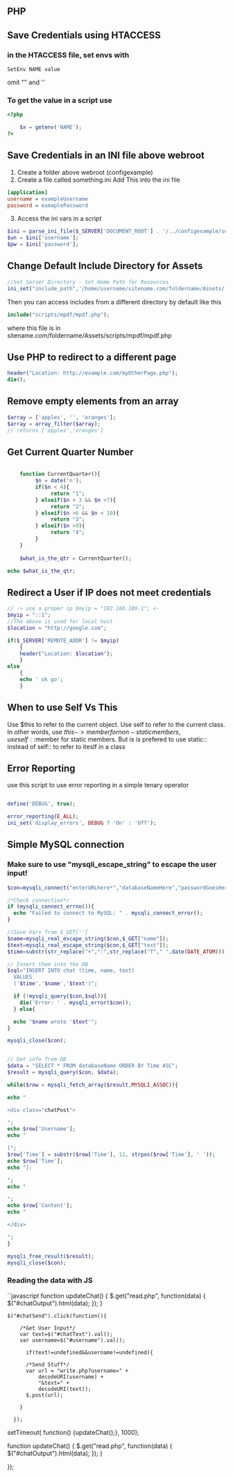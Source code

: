 ## PHP 

## Save Credentials using HTACCESS
### in the HTACCESS file, set envs with
```
SetEnv NAME value
```
omit "" and ''

### To get the value in a script use 
```php
<?php

    $x = getenv('NAME');
?>
```

## Save Credentials in an INI file above webroot
1. Create a folder above webroot (configexample)
2. Create a file called something.ini
Add This into the ini file
```ini
[application]
username = exampleUsername
password = exmaplePassword
```

3. Access the ini vars in a script
```php
$ini = parse_ini_file($_SERVER['DOCUMENT_ROOT'] . '/../configexample/something.ini');
$un = $ini['username'];  
$pw = $ini['password'];  
```

## Change Default Include Directory for Assets
```php
//Set Server Directory - Set Home Path for Resources
ini_set("include_path",'/home/username/sitename.com/foldername/Assets/');
```
Then you can access includes from a different directory by default like this
```php
include("scripts/mpdf/mpdf.php");
```
where this file is in sitename.com/foldername/Assets/scripts/mpdf/mpdf.php

## Use PHP to redirect to a different page
```php
header("Location: http://example.com/myOtherPage.php");
die();
```

## Remove empty elements from an array
```php
$array = ['apples', '', 'oranges'];
$array = array_filter($array);
// returns ['apples','oranges']
```

## Get Current Quarter Number
```php

    function CurrentQuarter(){
         $n = date('n');
         if($n < 4){
              return "1";
         } elseif($n > 3 && $n <7){
              return "2";
         } elseif($n >6 && $n < 10){
              return "3";
         } elseif($n >9){
              return "4";
         }
    }
    
    $what_is_the_qtr = CurrentQuarter();

echo $what_is_the_qtr;
```

## Redirect a User if IP does not meet credentials
```php
// -> use a proper ip $myip = "192.168.100.1"; <-
$myip = "::1";
//The above is used for local host
$location = "http://google.com";

if($_SERVER['REMOTE_ADDR'] != $myip)
    {
    header("Location: $location");
    }
else
    {
    echo ' ok go';
    }

```


## When to use Self Vs This

Use $this to refer to the current object. Use self to refer to the current class. In other words, use  $this->member for non-static members, use self::$member for static members.  But is is prefered to use static:: instead of self:: to refer to iteslf in a class

## Error Reporting
use this script to use error reporting in a simple tenary operator

```php

define('DEBUG', true);

error_reporting(E_ALL);
ini_set('display_errors', DEBUG ? 'On' : 'Off');

```

## Simple MySQL connection
### Make sure to use "mysqli_escape_string" to escape the user input!
```php
$con=mysqli_connect("enterURLhere*","databaseNameHere","passwordGoesHere","yourUsername");

/*Check connection*/
if (mysqli_connect_errno()){
  echo "Failed to connect to MySQL: " . mysqli_connect_error();
}

//Save Vars from $_GET['']
$name=mysqli_real_escape_string($con,$_GET["name"]);
$text=mysqli_real_escape_string($con,$_GET["text"]);
$time=substr(str_replace("+",":",str_replace("T"," ",date(DATE_ATOM))),0,18);

// Insert them into the DB
$sql="INSERT INTO chat (time, name, text)
  VALUES
  ('$time','$name','$text')";

  if (!mysqli_query($con,$sql)){
    die('Error: ' . mysqli_error($con));
  } else{

  echo "$name wrote '$text'";
}

mysqli_close($con);


// Get info from DB
$data = "SELECT * FROM databaseName ORDER BY Time ASC";
$result = mysqli_query($con, $data);

while($row = mysqli_fetch_array($result,MYSQLI_ASSOC)){

echo "

<div class="chatPost">

";
echo $row['Username'];
echo "

[";
$row['Time'] = substr($row['Time'], 11, strpos($row['Time'], ' '));
echo $row['Time'];
echo "]: 

";
echo "

";
echo $row['Content'];
echo "

</div>

";
}

mysqli_free_result($result);
mysqli_close($con);

```
### Reading the data with JS
``javascript
function updateChat() {
  $.get("read.php", function(data) {
    $("#chatOutput").html(data);
  });
}


    $("#chatSend").click(function(){

        /*Get User Input*/
        var text=$("#chatText").val();
        var username=$("#username").val();

          if(text!=undefined&&username!=undefined){

          /*Send Stuff*/
          var url = "write.php?username=" +
              decodeURI(username) +
              "&text=" +
              decodeURI(text));
          $.post(url);

        }

      });

  setTimeout(
    function() {updateChat();},
     1000);

  function updateChat() {
    $.get("read.php", function(data) {
      $("#chatOutput").html(data);
    });
  }

});
```

